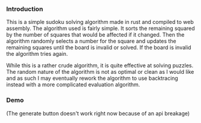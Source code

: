 ### Introduction

This is a simple sudoku solving algorithm made in rust and compiled to web assembly.
The algorithm used is fairly simple. It sorts the remaining squared by the number of squares that
would be affected if it changed. Then the algorithm randomly selects a number for the square and updates
the remaining squares until the board is invalid or solved. If the board is invalid the algorithm tries again.

While this is a rather crude algorithm, it is quite effective at solving puzzles. The random nature of
the algorithm is not as optimal or clean as I would like and as such I may eventually rework the algorithm to
use backtracing instead with a more complicated evaluation algorithm.

### Demo

(The generate button doesn't work right now because of an api breakage)
